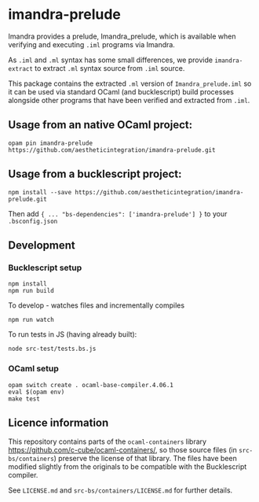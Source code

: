 # imandra-prelude

Imandra provides a prelude, Imandra_prelude, which is available when verifying and executing `.iml` programs via Imandra.

As `.iml` and `.ml` syntax has some small differences, we provide `imandra-extract` to extract `.ml` syntax source from `.iml` source.

This package contains the extracted `.ml` version of `Imandra_prelude.iml` so it can be used via standard OCaml (and bucklescript) build processes alongside other programs that have been verified and extracted from `.iml`.

## Usage from an native OCaml project:

    opam pin imandra-prelude https://github.com/aestheticintegration/imandra-prelude.git

## Usage from a bucklescript project:

```
npm install --save https://github.com/aestheticintegration/imandra-prelude.git
```
Then add `{ ... "bs-dependencies": ['imandra-prelude'] }` to your `.bsconfig.json`

## Development

### Bucklescript setup

    npm install
    npm run build
    
To develop - watches files and incrementally compiles

    npm run watch
    
To run tests in JS (having already built):

    node src-test/tests.bs.js

### OCaml setup

    opam switch create . ocaml-base-compiler.4.06.1
    eval $(opam env)
    make test

## Licence information

This repository contains parts of the `ocaml-containers` library https://github.com/c-cube/ocaml-containers/, so those source files (in `src-bs/containers`) preserve the license of that library. The files have been modified slightly from the originals to be compatible with the Bucklescript compiler.

See `LICENSE.md` and `src-bs/containers/LICENSE.md` for further details.

